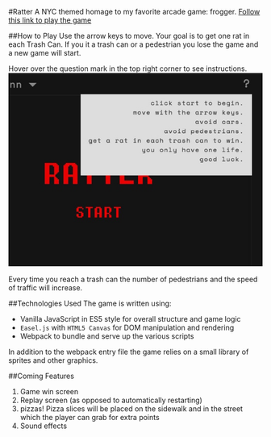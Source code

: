 #Ratter
A NYC themed homage to my favorite arcade game: frogger.
[Follow this link to play the game](https://danjquinn42.github.io/Ratter/)

##How to Play
Use the arrow keys to move. Your goal is to get one rat in each Trash Can. If you it a trash can or a pedestrian you lose the game and a new game will start.

Hover over the question mark in the top right corner to see instructions.
![play instructions](/app/assets/images/screenshot_instructions.JPG)

Every time you reach a trash can the number of pedestrians and the speed of traffic will increase.

##Technologies Used
The game is written using:
- Vanilla JavaScript in ES5 style for overall structure and game logic
- `Easel.js` with `HTML5 Canvas` for DOM manipulation and rendering
- Webpack to bundle and serve up the various scripts

In addition to the webpack entry file the game relies on a small library of sprites and other graphics.

##Coming Features
1) Game win screen
2) Replay screen (as opposed to automatically restarting)
3) pizzas! Pizza slices will be placed on the sidewalk and in the street which the player can grab for extra points
4) Sound effects
